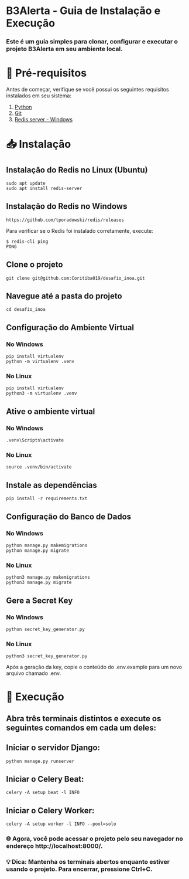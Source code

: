 # B3Alerta - Guia de Instalação e Execução

### Este é um guia simples para clonar, configurar e executar o projeto B3Alerta em seu ambiente local.

# 🚀 Pré-requisitos

Antes de começar, verifique se você possui os seguintes requisitos instalados em seu sistema:

1. [Python](https://www.python.org/downloads/)
2. [Git](https://git-scm.com/downloads)
3. [Redis server - Windows](https://github.com/tporadowski/redis/releases)

# 📥 Instalação

## Instalação do Redis no Linux (Ubuntu)
```
sudo apt update
sudo apt install redis-server
```

## Instalação do Redis no Windows
```
https://github.com/tporadowski/redis/releases
```

Para verificar se o Redis foi instalado corretamente, execute:
```
$ redis-cli ping
PONG
```

## Clone o projeto
```
git clone git@github.com:Coritiba019/desafio_inoa.git
```

## Navegue até a pasta do projeto
```
cd desafio_inoa
```

## Configuração do Ambiente Virtual

### No Windows
```
pip install virtualenv
python -m virtualenv .venv
```

### No Linux
```
pip install virtualenv
python3 -m virtualenv .venv
```

## Ative o ambiente virtual

### No Windows
```
.venv\Scripts\activate
```

### No Linux
```
source .venv/bin/activate
```

## Instale as dependências
```
pip install -r requirements.txt
```

## Configuração do Banco de Dados

### No Windows
```
python manage.py makemigrations
python manage.py migrate
```

### No Linux
```
python3 manage.py makemigrations
python3 manage.py migrate
```


## Gere a Secret Key

### No Windows
```
python secret_key_generator.py
```

### No Linux
```
python3 secret_key_generator.py
```

Após a geração da key, copie o conteúdo do .env.example para um novo arquivo chamado .env.

# 🚀 Execução

## Abra três terminais distintos e execute os seguintes comandos em cada um deles:


## Iniciar o servidor Django:
```
python manage.py runserver
```

## Iniciar o Celery Beat:
```
celery -A setup beat -l INFO
```

## Iniciar o Celery Worker:
```
celery -A setup worker -l INFO --pool=solo
```

### 🌐 Agora, você pode acessar o projeto pelo seu navegador no endereço http://localhost:8000/.

### 💡 Dica: Mantenha os terminais abertos enquanto estiver usando o projeto. Para encerrar, pressione Ctrl+C.
